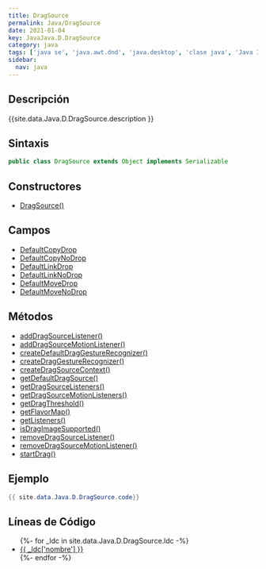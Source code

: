 ```yaml
---
title: DragSource
permalink: Java/DragSource
date: 2021-01-04
key: JavaJava.D.DragSource
category: java
tags: ['java se', 'java.awt.dnd', 'java.desktop', 'clase java', 'Java 1.2']
sidebar: 
  nav: java
---
```


## Descripción
{{site.data.Java.D.DragSource.description }}

## Sintaxis
~~~java
public class DragSource extends Object implements Serializable
~~~

## Constructores
* [DragSource()](/Java/DragSource/DragSource/)

## Campos
* [DefaultCopyDrop](/Java/DragSource/DefaultCopyDrop)
* [DefaultCopyNoDrop](/Java/DragSource/DefaultCopyNoDrop)
* [DefaultLinkDrop](/Java/DragSource/DefaultLinkDrop)
* [DefaultLinkNoDrop](/Java/DragSource/DefaultLinkNoDrop)
* [DefaultMoveDrop](/Java/DragSource/DefaultMoveDrop)
* [DefaultMoveNoDrop](/Java/DragSource/DefaultMoveNoDrop)

## Métodos
* [addDragSourceListener()](/Java/DragSource/addDragSourceListener)
* [addDragSourceMotionListener()](/Java/DragSource/addDragSourceMotionListener)
* [createDefaultDragGestureRecognizer()](/Java/DragSource/createDefaultDragGestureRecognizer)
* [createDragGestureRecognizer()](/Java/DragSource/createDragGestureRecognizer)
* [createDragSourceContext()](/Java/DragSource/createDragSourceContext)
* [getDefaultDragSource()](/Java/DragSource/getDefaultDragSource)
* [getDragSourceListeners()](/Java/DragSource/getDragSourceListeners)
* [getDragSourceMotionListeners()](/Java/DragSource/getDragSourceMotionListeners)
* [getDragThreshold()](/Java/DragSource/getDragThreshold)
* [getFlavorMap()](/Java/DragSource/getFlavorMap)
* [getListeners()](/Java/DragSource/getListeners)
* [isDragImageSupported()](/Java/DragSource/isDragImageSupported)
* [removeDragSourceListener()](/Java/DragSource/removeDragSourceListener)
* [removeDragSourceMotionListener()](/Java/DragSource/removeDragSourceMotionListener)
* [startDrag()](/Java/DragSource/startDrag)

## Ejemplo
~~~java
{{ site.data.Java.D.DragSource.code}}
~~~

## Líneas de Código
<ul>
{%- for _ldc in site.data.Java.D.DragSource.ldc -%}
   <li>
       <a href="{{_ldc['url'] }}">{{ _ldc['nombre'] }}</a>
   </li>
{%- endfor -%}
</ul>
